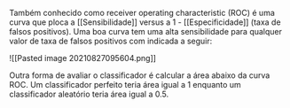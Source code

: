 ---
---

Também conhecido como receiver operating characteristic (ROC) é uma curva que ploca a [[Sensibilidade]] versus a 1 - [[Especificidade]] (taxa de falsos positivos). Uma boa curva tem uma alta sensibilidade para qualquer valor de taxa de falsos positivos com indicada a seguir:

![[Pasted image 20210827095604.png]]

Outra forma de avaliar o classificador é calcular a área abaixo da curva ROC. Um classificador perfeito teria área igual a 1 enquanto um classificador aleatório teria área igual a 0.5. 